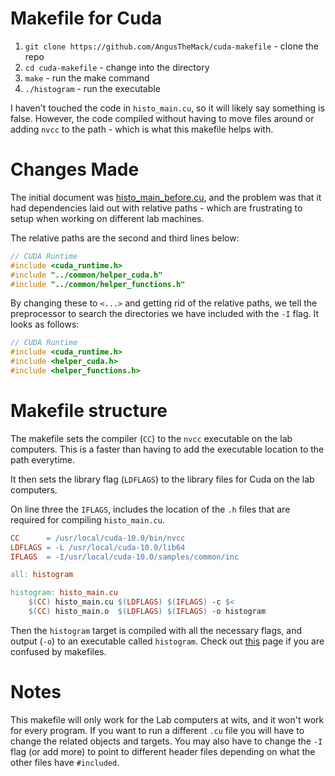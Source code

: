 # Makefile for Cuda
1. `git clone https://github.com/AngusTheMack/cuda-makefile` - clone the repo
2. `cd cuda-makefile` - change into the directory
3. `make` - run the make command
4. `./histogram` - run the executable

I haven't touched the code in `histo_main.cu`, so it will likely say something is false. However, the code compiled without having to move files around or adding `nvcc` to the path - which is what this makefile helps with.

# Changes Made
The initial document was [histo_main_before.cu](histo_main_before.cu), and the problem was that it had dependencies laid out with relative paths - which are frustrating to setup when working on different lab machines.

The relative paths are the second and third lines below:
```C++
// CUDA Runtime
#include <cuda_runtime.h>
#include "../common/helper_cuda.h"
#include "../common/helper_functions.h" 
```
By changing these to `<...>` and getting rid of the relative paths, we tell the preprocessor to search the directories we have included with the `-I` flag. It looks as follows:
```C++
// CUDA Runtime
#include <cuda_runtime.h>
#include <helper_cuda.h>
#include <helper_functions.h>
```

# Makefile structure
The makefile sets the compiler (`CC`) to the `nvcc` executable on the lab computers. This is a faster than having to add the executable location to the path everytime.

It then sets the library flag (`LDFLAGS`) to the library files for Cuda on the lab computers.

On line three the `IFLAGS`, includes the location of the `.h` files that are required for compiling `histo_main.cu`.
```makefile
CC      = /usr/local/cuda-10.0/bin/nvcc
LDFLAGS = -L /usr/local/cuda-10.0/lib64
IFLAGS 	= -I/usr/local/cuda-10.0/samples/common/inc

all: histogram

histogram: histo_main.cu
	$(CC) histo_main.cu $(LDFLAGS) $(IFLAGS) -c $<
	$(CC) histo_main.o  $(LDFLAGS) $(IFLAGS) -o histogram
```
Then the `histogram` target is compiled with all the necessary flags, and output (`-o`) to an executable called `histogram`. Check out [this](https://renenyffenegger.ch/notes/development/make/index) page if you are confused by makefiles.


# Notes
This makefile will only work for the Lab computers at wits, and it won't work for every program. If you want to run a different `.cu` file you will have to change the related objects and targets. You may also have to change the `-I` flag (or add more) to point to different header files depending on what the other files have `#included`.